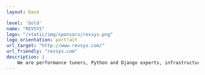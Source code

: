 ```yaml
---
layout: base

level: 'Gold'
name: "REVSYS"
logo: "/static/img/sponsors/revsys.png"
logo_orientation: portrait
url_target: "http://www.revsys.com/"
url_friendly: "revsys.com"
description: |
    We are performance tuners, Python and Django experts, infrastructure and scaling architects. Your best opportunity for success in any situation is to have access to the highest level of knowledge and a thorough understanding of how to make the most of it. What you don't know can hurt you. Let us help you over and around the bumps in the road you are on. At REVSYS, we help our clients with architecture decisions, implementing best practices, identifying cost savings, improving development velocity, mentoring, and ops automation. You need to move fast. We can help rev up your people, processes, and products.
---
```

